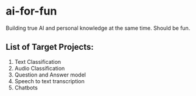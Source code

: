 # ai-for-fun
Building true AI and personal knowledge at the same time. Should be fun.

## List of Target Projects:
1. Text Classification
2. Audio Classification
3. Question and Answer model
4. Speech to text transcription
5. Chatbots
